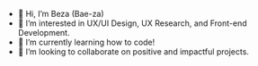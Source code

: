 - 👋 Hi, I’m Beza (Bae-za)
- 👀 I’m interested in UX/UI Design, UX Research, and Front-end Development. 
- 🌱 I’m currently learning how to code! 
- 💞️ I’m looking to collaborate on positive and impactful projects. 

<!---
bezaabraha/bezaabraha is a ✨ special ✨ repository because its `README.md` (this file) appears on your GitHub profile.
You can click the Preview link to take a look at your changes.
--->
